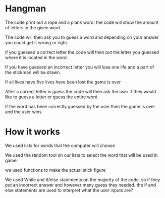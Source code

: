 <h1>Hangman</h1>
<p>The code print out a rope and a plank word. the code will show the amount of letters in the given word.  </p>
<p>The code will then ask you to guess a word and depending on your answer you could get it wrong or right. </p>
<p>if you guessed a correct letter the code will then put the letter you guessed where it is located in the word.</p>
<p>If you have guessed an incorrect letter you will lose one life and a part of the stickman will be drawn. </p>
<p>If all lives have five lives have been lost the game is over</p>
<p>After a correct letter is guess the code will then ask the user if they would like to guess a letter or guess the entire word.</p>
<p>If the word has been correctly guessed by the user then the game is over and the user wins</p>


<h1>How it works</h1>
<p>We used lists for words that the computer will choose</p>
<p>We used the random tool on our lists to select the word that will be used in game</p>
<p>we used functions to make the actual stick figure </p>
<p>We used While and if/else statements on the majority of the code. so if they put an incorrect answer and however many guess they needed. the if and else statements are used to interpret what the user inputs are? </p>
